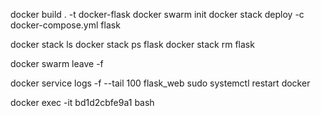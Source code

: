 docker build . -t docker-flask
docker swarm init
docker stack deploy -c docker-compose.yml flask

docker stack ls
docker stack ps flask
docker stack rm flask

docker swarm leave -f

docker service logs -f --tail 100 flask_web
sudo systemctl restart docker

docker exec -it bd1d2cbfe9a1 bash